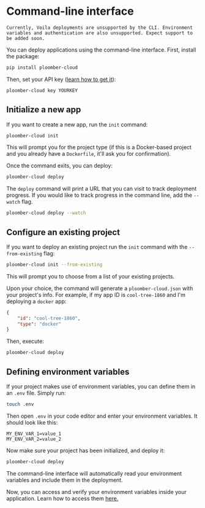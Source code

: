 # Command-line interface

```{note}
Currently, Voila deployments are unsupported by the CLI. Environment variables and authentication are also unsupported. Expect support to be added soon.
```

You can deploy applications using the command-line interface. First, install the package:

```sh
pip install ploomber-cloud
```

Then, set your API key ([learn how to get it](../quickstart/apikey.md)):

```sh
ploomber-cloud key YOURKEY
```

## Initialize a new app

If you want to create a new app, run the `init` command:

```sh
ploomber-cloud init
```

This will prompt you for the project type (if this is a Docker-based project and you already have a `Dockerfile`, it'll ask you for confirmation).

Once the command exits, you can deploy:

```sh
ploomber-cloud deploy
```

The `deploy` command will print a URL that you can visit to track deployment progress. If you would like to track progress in the command line,
add the `--watch` flag.

```sh
ploomber-cloud deploy --watch
```

## Configure an existing project

If you want to deploy an existing project run the `init` command with the `--from-existing` flag:

```sh
ploomber-cloud init --from-existing
```

This will prompt you to choose from a list of your existing projects.

Upon your choice, the command will generate a `ploomber-cloud.json` with your project's info. For example, if my app ID is `cool-tree-1860` and I'm deploying a `docker` app:


```json
{
    "id": "cool-tree-1860",
    "type": "docker"
}
```

Then, execute:


```sh
ploomber-cloud deploy
```

## Defining environment variables

If your project makes use of environment variables, you can define them in an `.env` file. Simply run:

```sh
touch .env
```

Then open `.env` in your code editor and enter your environment variables. It should look like this:

```
MY_ENV_VAR_1=value_1
MY_ENV_VAR_2=value_2
```

Now make sure your project has been initialized, and deploy it:

```sh
ploomber-cloud deploy
```

The command-line interface will automatically read your environment variables and include them in the deployment.

Now, you can access and verify your environment variables inside your application. Learn how to access them [here.](./env-vars.md)